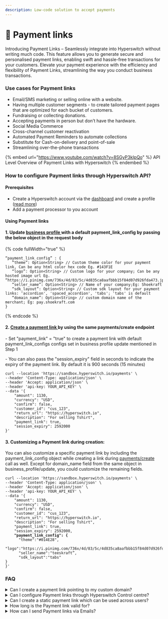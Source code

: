 ```yaml
---
description: Low-code solution to accept payments
---
```


# 🔗 Payment links

Introducing Payment Links – Seamlessly integrate into Hyperswitch without writing much code. This feature allows you to generate secure and personalised payment links, enabling swift and hassle-free transactions for your customers. Elevate your payment experience with the efficiency and flexibility of Payment Links, streamlining the way you conduct business transactions.

### Use cases for Payment links

* Email/SMS marketing or selling online with a website.
* Having multiple customer segments - to create tailored payment pages that are optimized for each bucket of customers.
* Fundraising or collecting donations.
* Accepting payments in person but don’t have the hardware.
* Social Media Commerce
* Cross-channel customer reactivation
* Automated Payment Reminders to automate collections
* Substitute for Cash-on-delivery and point-of-sale
* Streamlining  over-the-phone transactions

{% embed url="https://www.youtube.com/watch?v=8SGyP3kIpQo" %}
API Level Overview of Payment Links with Hyperswitch
{% endembed %}

### How to configure Payment links through Hyperswitch API?

#### Prerequisites

* Create a Hyperswitch account via the [dashboard](https://app.hyperswitch.io/register) and create a profile ([read more](../account-management/multiple-accounts-and-profiles.md))
* Add a payment processor to you account

#### Using Payment links

#### 1. Update [business profile ](https://api-reference.hyperswitch.io/api-reference/business-profile/business-profile--update)with a default payment\_link\_config by passing the below object in the request body

{% code fullWidth="true" %}
```
“payment_link_config” : {
   “theme”: Option<String> // Custom theme color for your payment link, Can be any html color hex code Eg. #143F1E
   “logo”: Option<String> // Custom logo for your company; Can be any hosted image url Eg. “https://i.pinimg.com/736x/4d/83/5c/4d835ca8aafbbb15f84d07d926fda473.jpg”,
   “seller_name”: Option<String> // Name of your company;Eg: Shoekraft 
   “sdk_layout”: Option<String> // Custom sdk layout for your payment links: 'accordion', 'spaced_accordion', 'tabs'; 'tabs' is default
   “domain_name”: Option<String> // custom domain name of the merchant; Eg: pay.shoekraft.com     
}
```
{% endcode %}

#### 2. [Create a payment link ](https://api-reference.hyperswitch.io/api-reference/payments/payments--create)by using the same payments/create endpoint

\- Set "payment\_link" = "true" to create a payment link with default payment\_link\_configs configs set in business profile update mentioned in Step 1

\- You can also pass the  "session\_expiry" field in seconds to indicate the expiry of the payment link. By default it is 900 seconds (15 minutes)

```
curl --location 'https://sandbox.hyperswitch.io/payments' \
--header 'Content-Type: application/json' \
--header 'Accept: application/json' \
--header 'api-key: YOUR_API_KEY' \
--data '{
    "amount": 1130,
    "currency": "USD",
    "confirm": false,
    "customer_id": "cus_123",
    "return_url": "https://hyperswitch.io",
    "description": "For selling Tshirt",
    "payment_link": true,
    "session_expiry": 2592000
}'
```

#### 3. Customizing a Payment link during creation:

You can also customize a specific payment link by including the payment\_link\_config object while creating a link during [payments/create](https://api-reference.hyperswitch.io/api-reference/payments/payments--create) call as well. Except for domain\_name field from the same object in business\_profile/update, you could customize the remaining fields.

<pre class="language-markup"><code class="lang-markup">curl --location 'https://sandbox.hyperswitch.io/payments' \
--header 'Content-Type: application/json' \
--header 'Accept: application/json' \
--header 'api-key: YOUR_API_KEY' \
--data '{
    "amount": 1130,
    "currency": "USD",
    "confirm": false,
    "customer_id": "cus_123",
    "return_url": "https://hyperswitch.io",
    "description": "For selling Tshirt",
    "payment_link": true,
    "session_expiry": 2592000,
<strong>    "payment_link_config": {
</strong>      "theme":"#014E28",
      "logo":"https://i.pinimg.com/736x/4d/83/5c/4d835ca8aafbbb15f84d07d926fda473.jpg",
      "seller_name":"teeskraft”,
      "sdk_layout":"tabs"
}
}'
</code></pre>

### FAQ

<details>

<summary>Can I create a payment link pointing to my custom domain?</summary>

Yes. Your custom domain can be included in the default payment\_link\_config object as part of the business profile update.&#x20;

This involves adding CNAME records and TLS certificates which ends up being a slightly complex process. Please reach out to our [Support](https://join.slack.com/t/hyperswitch-io/shared\_invite/zt-1k6cz4lee-SAJzhz6bjmpp4jZCDOtOIg) to test this feature out with your custom domain.

</details>

<details>

<summary>Can I configure Payment links through Hyperswitch Control centre?</summary>

Currently, the Control centre's capability to create payment links is under development and will be available by Q1'24.

</details>

<details>

<summary>Can I create a static payment link which can be used across users?</summary>

No, at the moment we do not support creation of static payment links ([request for feature](https://github.com/juspay/hyperswitch/discussions/new?category=ideas-feature-requests))

</details>

<details>

<summary>How long is the Payment link valid for?</summary>

The payment link is valid for 15-minutes by default. However you can increase the validity to upto 3-months (7890000) by passing the time in seconds in`session expiry` in the create payment link call

</details>

<details>

<summary>How can I send Payment links via Emails?</summary>

Hyperswitch supports generation of the payment link. We are not integrated with any email servers. You'll need to  have a mail server integration at your end and ingest the payment links to the emails being sent

</details>
